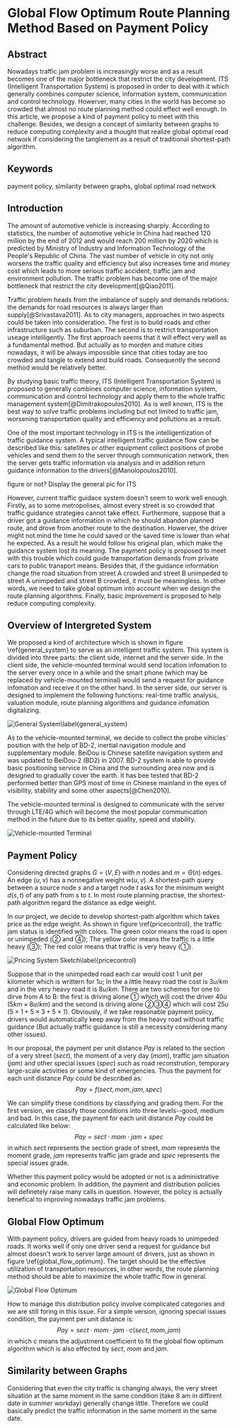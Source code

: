 Global Flow Optimum Route Planning Method Based on Payment Policy
=========================================================

## Abstract

Nowadays traffic jam problem is increasingly worse and as a result becomes one of the major bottleneck that restrict the city development. ITS (Intelligent Transportation System) is proposed in order to deal with it which generally combines computer science, information system, communication and control technology. Howerver, many cities in the world has become so crowded that almost no route planning method could effect well enough. In this article, we propose a kind of payment policy to meet with this challenge. Besides, we design a concept of similarity between graphs to reduce computing complexity and a thought that realize global optimal road network if considering the tanglement as a result of traditional shortest-path algorithm.

## Keywords

payment policy, similarity between graphs, global optimal road network

## Introduction

The amount of automotive vehicle is increasing sharply. According to statistics, the number of automotive vehicle in China had reached 120 million by the end of 2012 and would reach 200 million by 2020 which is predicted by Ministry of Industry and Information Technology of the People's Republic of China. The vast number of vehicle in city not only worsens the traffic quality and efficiency but also increases time and money cost which leads to more serious traffic accident, traffic jam and environment pollution. The traffic problem has become one of the major bottleneck that restrict the city development[@Qiao2011].

Traffic problem heads from the imbalance of supply and demands relations: the demands for road resources is always larger than supply[@Srivastava2011]. As to city managers, approaches in two aspects could be taken into consideration. The first is to build roads and other infrastructure such as  suburban. The second is to restrict transportation useage intelligently. The first approach seems that it will effect very well as a fundamental method. But actually as to morden and mature cities nowadays, it will be always impossible since that cities today are too crowded and tangle to extend and build roads. Consequently the second method would be relatively better. 

By studying basic traffic theory, ITS (Intelligent Transportation System) is proposed to generally combines computer science, information system, communication and control technology and apply them to the whole traffic management system[@Dimitrakopoulos2010]. As is well known, ITS is the best way to solve traffic problems including but not limited to traffic jam, worsening transportation quality and efficiency and pollutions as a result.

One of the most important technology in ITS is the intelligentization of traffic guidance system. A typical intelligent traffic guidance flow can be described like this: satellites or other equipment collect positions of probe vehicles and send them to the server through communication network, then the server gets traffic information via analysis and in addition return guidance information to the drivers[@Manolopoulos2010].

figure or not? Display the general pic for ITS

However, current traffic guidace system doesn't seem to work well enough. Firstly, as to some metropolises, almost every street is so crowded that traffic guidance strategies cannot take effect. Furthermore, suppose that a driver got a guidance information in which he should abandon planned route, and drove from another route to the destination. Howerver, the driver might not mind the time he could saved or the saved time is lower than what he expected. As a result he would follow his original plan, which make the guidance system lost its meaning. The payment policy is proposed to meet with this trouble which could guide transportation demands from private cars to public transport means. Besides that, if the guidance information change the road situation from street A crowded and street B unimpeded to street A unimpeded and street B crowded, it must be meaningless. In other words, we need to take global optimum into account when we design the route planning algorithms. Finally, basic improvement is proposed to help reduce computing complexity.

## Overview of Intergreted System

We proposed a kind of architecture which is shown in figure \ref{general_system}  to serve as an intelligent traffic system. This system is divided into three parts: the client side, internet and the server side. In the client side, the vehicle-mounted terminal would send location infomation to the server every once in a while and the smart phone (which may be replaced by vehicle-mounted terminal) would send a request for guidance infomation and receive it on the other hand. In the server side, our server is designed to implement the following functions: real-time traffic analysis, valuation module, route planning algorithms and guidance infomation digitalizing.

![General System\label{general_system}](general_system.png)

As to the vehicle-mounted terminal, we decide to collect the probe vihicles' position with the help of BD-2, inertial navigation module and supplementary module. BeiDou is Chinese satellite navigation system and was updated to BeiDou-2 (BD2) in 2007. BD-2 system is able to provide basic positioning service in China and the surrounding area now and is designed to gradually cover the earth. It has bee tested that BD-2 performed better than GPS most of time in Chinese mainland in the eyes of visibility, stability and some other aspects[@Chen2010].

The vehicle-mounted terminal is designed to communicate with the server through LTE/4G which will become the most popular communication method in the future due to its better quality, speed and stability.

![Vehicle-mounted Terminal](car_mounted_terminal.png)

## Payment Policy

Considering directed graphs $G=(V,E)$ with $n$ nodes and $m=\Theta (n)$ edges. An edge $(u,v)$ has a nonnegative weight $w(u,v)$. A shortest-path query between a source node $s$ and a target node $t$ asks for the minimum weight $d(s, t)$ of any path from $s$ to $t$. In most route planning practise, the shortest-path algorithm regard the distance as edge weight. 

In our project, we decide to develop shortest-path algorithm which takes price as the edge weight. As shown in figure \ref{pricecontrol}, the traffic jam status is identified with colors. The green color means the road is open or unimpeded (② and ④); The yellow color means the traffic is a little heavy (③); The red color means that traffic is very heavy (①). 

![Pricing System Sketch\label{pricecontrol}](pricecontrol.png)

Suppose that in the unimpeded road each car would cost 1 unit per kilometer which is writtern for $1u$; In the a little heavy road the cost is $3u/km$ and in the very heavy road it is $8u/km$. There are two schemes for one to dirve from A to B: the first is driving alone ① which will cost the driver $40u$ ($5km\times 8u/km$) and the second is driving alone ②③④ which will cost $25u$ ($5\times1+5\times3+5\times1$). Obviously, if we take reasonable payment policy, drivers would automatically keep away from the heavy road without traffic guidance (But actually traffic guidance is still a necessity considering many other issues).

In our proposal, the payment per unit distance  $Pay$ is related to the section of a very street ($sect$), the moment of a very day ($mom$), traffic jam situation ($jam$) and other special issues ($spec$) such as road reconstrution, temporary large-scale activities or some kind of emergencies. Thus the payment for each unit distance $Pay$ could be described as:
$$
Pay=f(sect, mom, jam, spec)
$$

We can simplify these conditions by classifying and grading them. For the first version, we classify those conditions into three levels--good, medium and bad. In this case, the payment for each unit distance $Pay$ could be calculated like below:
$$
Pay=sect \cdot mom \cdot jam + spec
$$
in which $sect$ represents the section grade of street, $mom$ represents the moment grade, $jam$ represents traffic jam grade and $spec$ represents the special issues grade.

Whether this payment policy would be adopted or not is a administrative and  economic problem. In addition, the payment and distribution policies will definetely raise many calls in question. However, the policy is actually benefical to improving nowadays traffic jam problems.

## Global Flow Optimum

With payment policy, drivers are guided from heavy roads to unimpeded roads. It works well if only one driver send a request for guidance but almost doesn't work to server large amount of drivers, just as shown in figure \ref{global_flow_optimum}. The target should be the effective utilization of transportation resources, in other words, the route planning method should be able to maximize the whole traffic flow in general.

![Global Flow Optimum](global_flow_optimum.png)

How to manage this distribution policy involve complicated categories and we are still foring in this issue. For a simple version, ignoring special issues condition, the payment per unit distance is:
$$
Pay=sect \cdot mom \cdot jam \cdot c(sect, mom, jam)
$$
in which c means the adjustment coefficient to fit the global flow optimum algorithm which is also effected by $sect$, $mom$ and $jam$.

## Similarity between Graphs

Considering that even the city traffic is changing always, the very street situation at the same moment in the same condition (take 8 am in diffirent date in summer workday) generally change little. Therefore we could basically predict the traffic information in the same moment in the same date. 

## 

